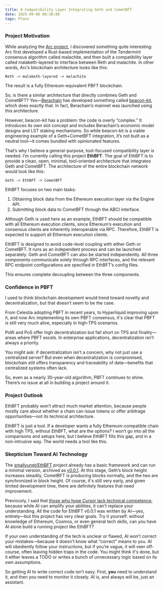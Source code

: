 ```yaml
---
title: A Compatibility Layer Integrating Geth and CometBFT
date: 2025-09-06 00:30:00
tags: Plans
---
```


### Project Motivation

While analyzing the [Arc project](https://paragraph.com/@smallyu/%E5%AF%B9-arc-%E9%A1%B9%E7%9B%AE%E7%9A%84%E5%88%86%E6%9E%90), I discovered something quite interesting: Arc first developed a Rust-based implementation of the Tendermint consensus algorithm called malachite, and then built a compatibility layer called malaketh-layered to interface between Reth and malachite. In other words, Arc’s blockchain architecture looks like this:

```text
Reth -> malaketh-layered -> malachite
```

The result is a fully Ethereum-equivalent PBFT blockchain.

So, is there a similar architecture that directly combines Geth and CometBFT? Yes—[Berachain](https://paragraph.com/@smallyu/%E5%AF%B9-berachain-%E9%A1%B9%E7%9B%AE%E7%9A%84%E5%88%86%E6%9E%90) has developed something called [beacon-kit](https://github.com/berachain/beacon-kit), which does exactly that. In fact, Berachain’s mainnet was launched using this architecture.

However, beacon-kit has a problem: the code is overly “complex.” It introduces its own slot concept and includes Berachain’s economic model designs and LST staking mechanisms. So while beacon-kit is a viable engineering example of a Geth+CometBFT integration, it’s not built as a neutral tool—it comes bundled with opinionated features.

That’s why I believe a general-purpose, tool-focused compatibility layer is needed. I’m currently calling this project **EthBFT**. The goal of EthBFT is to provide a clean, open, minimal, tool-oriented architecture that integrates Geth and CometBFT. The architecture of the entire blockchain network would look like this:

```text
Geth -> EthBFT -> CometBFT
```

EthBFT focuses on two main tasks:
1. Obtaining block data from the Ethereum execution layer via the Engine API.
2. Submitting block data to CometBFT through the ABCI interface.

Although Geth is used here as an example, EthBFT should be compatible with all Ethereum execution clients, since Ethereum’s execution and consensus clients are inherently interoperable via RPC. Therefore, EthBFT is expected to support all Ethereum execution clients.

EthBFT is designed to avoid code-level coupling with either Geth or CometBFT. It runs as an independent process and can be launched separately. Geth and CometBFT can also be started independently. All three components communicate solely through RPC interfaces, and the relevant RPC endpoint configurations are specified in EthBFT’s config files.

This ensures complete decoupling between the three components.

### Confidence in PBFT

I used to think blockchain development would trend toward novelty and decentralization, but that doesn’t seem to be the case.

From Celestia adopting PBFT in recent years, to Hyperliquid improving upon it, and now Arc implementing its own PBFT consensus, it's clear that PBFT is still very much alive, especially in high-TPS scenarios.

PoW and PoS offer high decentralization but fall short on TPS and finality—areas where PBFT excels. In enterprise applications, decentralization isn’t always a priority.

You might ask: if decentralization isn’t a concern, why not just use a centralized server? But even when decentralization is compromised, blockchain still offers transparency and traceability of data—benefits that centralized systems often lack.

So, even as a nearly 30-year-old algorithm, PBFT continues to shine. There’s no issue at all in building a project around it.

### Project Outlook

EthBFT probably won’t attract much market attention, because people mostly care about whether a chain can issue tokens or offer arbitrage opportunities—not its technical architecture.

EthBFT is just a tool. If a developer wants a fully Ethereum-compatible chain with high TPS, without EthBFT, what are the options? I won’t go into all the comparisons and setups here, but I believe EthBFT fills this gap, and in a non-intrusive way. The world needs a tool like this.

### Skepticism Toward AI Technology

The [smallyunet/EthBFT](https://github.com/smallyunet/ethbft) project already has a basic framework and can run a minimal version, archived as [v0.0.1](https://github.com/smallyunet/ethbft/tree/v0.0.1). At this stage, Geth’s block height increases steadily, CometBFT is producing blocks normally, and the two are synchronized in block height. Of course, it's still very early, and given limited development time, there are definitely features that need improvement.

Previously, I said that [those who hype Cursor lack technical competence](/2025/04/12/鼓吹Cursor的人技术能力都差/), because while AI can amplify your abilities, it can’t replace your understanding. All the code for EthBFT v0.0.1 was written by AI—yes, entirely—but this project has very clear goals. Try it yourself: without knowledge of Ethereum, Cosmos, or even general tech skills, can you have AI alone build a running project like EthBFT?

If your own understanding of the tech is unclear or flawed, AI won’t correct your mistakes—because it doesn’t know what “correct” means to you. AI will obediently follow your instructions, but if you’re vague, it will veer off-course, often leaving hidden traps in the code. You might think it's done, but it either leaves a TODO or writes a bunch of unnecessary logic based on its own assumptions.

So getting AI to write correct code isn’t easy. First, **you** need to understand it, and then you need to monitor it closely. AI is, and always will be, just an assistant.
